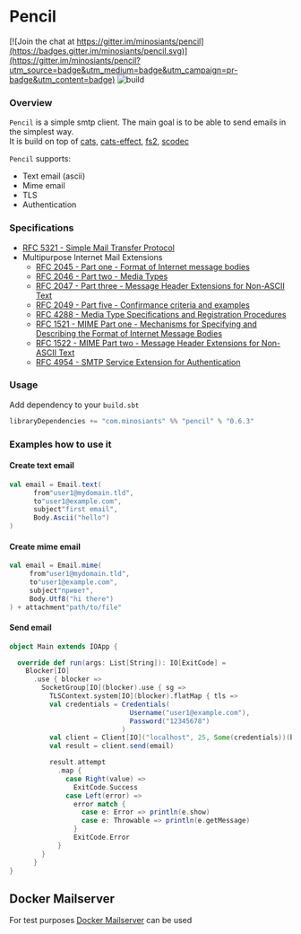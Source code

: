 # Pencil 
[![Join the chat at https://gitter.im/minosiants/pencil](https://badges.gitter.im/minosiants/pencil.svg)](https://gitter.im/minosiants/pencil?utm_source=badge&utm_medium=badge&utm_campaign=pr-badge&utm_content=badge)
![build](https://github.com/minosiants/pencil/workflows/build/badge.svg)

### Overview 
`Pencil` is a simple smtp client. The main goal is to be able to send emails in the simplest way.   
It is build on top of [cats](https://typelevel.org/cats/), [cats-effect](https://typelevel.org/cats-effect/), [fs2](https://fs2.io/), [scodec](http://scodec.org/)

`Pencil` supports: 
* Text email (ascii)
* Mime email 
* TLS
* Authentication

### Specifications

* [RFC 5321 - Simple Mail Transfer Protocol](https://tools.ietf.org/html/rfc5321)
* Multipurpose Internet Mail Extensions
  * [RFC 2045 - Part one - Format of Internet message bodies](https://tools.ietf.org/html/rfc2045)
  * [RFC 2046 - Part two - Media Types](https://tools.ietf.org/html/rfc2046)
  * [RFC 2047 - Part three - Message Header Extensions for Non-ASCII Text](https://tools.ietf.org/html/rfc2047)
  * [RFC 2049 - Part five - Confirmance criteria and examples](https://tools.ietf.org/html/rfc2049)
  * [RFC 4288 - Media Type Specifications and Registration Procedures](https://tools.ietf.org/html/rfc4288)
  * [RFC 1521 - MIME Part one - Mechanisms for Specifying and Describing the Format of Internet Message Bodies](https://tools.ietf.org/html/rfc1521)
  * [RFC 1522 - MIME Part two - Message Header Extensions for Non-ASCII Text](https://tools.ietf.org/html/rfc1522)
  * [RFC 4954 - SMTP Service Extension for Authentication](https://tools.ietf.org/html/rfc4954)


### Usage
Add dependency to your `build.sbt`

```scala
libraryDependencies += "com.minosiants" %% "pencil" % "0.6.3"
```

### Examples how to use it


#### Create text email

```scala
val email = Email.text(
      from"user1@mydomain.tld",
      to"user1@example.com",
      subject"first email",
      Body.Ascii("hello")
)
```
#### Create mime email

```scala
val email = Email.mime(
     from"user1@mydomain.tld",
     to"user1@example.com",
     subject"привет",
     Body.Utf8("hi there")
) + attachment"path/to/file"
```
#### Send email

```scala
object Main extends IOApp {

  override def run(args: List[String]): IO[ExitCode] =
    Blocker[IO]
      .use { blocker =>
        SocketGroup[IO](blocker).use { sg =>
          TLSContext.system[IO](blocker).flatMap { tls =>
          val credentials = Credentials(
                              Username("user1@example.com"),
                              Password("12345678")
                            )
          val client = Client[IO]("localhost", 25, Some(credentials))(blocker, sg, tls)
          val result = client.send(email)

          result.attempt
            .map {
              case Right(value) =>
                ExitCode.Success
              case Left(error) =>
                error match {
                  case e: Error => println(e.show)
                  case e: Throwable => println(e.getMessage)
                }
                ExitCode.Error
            }
        }
      }
}

```
## Docker Mailserver
 For test purposes [Docker Mailserver](https://github.com/jeboehm/docker-mailserver) can be used
